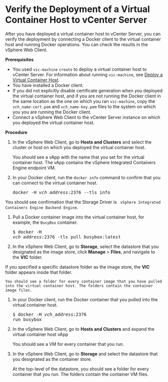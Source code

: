 # Verify the Deployment of a Virtual Container Host to vCenter Server #

After you have deployed a virtual container host to vCenter Server, you can verify the deployment by connecting a Docker client to the virtual container host and running Docker operations. You can check the results in the vSphere Web Client.

**Prerequisites**

- You used `vic-machine` `create` to deploy a virtual container host to vCenter Server. For information about running `vic-machine`, see [Deploy a Virtual Container Host](install_vic_cli.md).
- You have installed a Docker client.
- If you did not explicitly disable certificate generation when you deployed the virtual container host, and if you are not running the Docker client in the same location as the one on which you ran `vic-machine`, copy the <code><i>vch_name</i>-cert.pem</code> and <code><i>vch_name</i>-key.pem</code> files to the system on which you you are running the Docker client. 
- Connect a vSphere Web Client to the vCenter Server instance on which you deployed the virtual container host.

**Procedure**    

1. In the vSphere Web Client, go to **Hosts and Clusters** and select the cluster or host on which you deployed the virtual container host.
 
    You should see a vApp with the name that you set for the virtual container host. The vApp contains the vSphere Integrated Containers Engine endpoint VM.   

1.  In your Docker client, run the `docker info` command to confirm that you can connect to the virtual container host.<pre>docker -H <i>vch_address</i>:2376 --tls info</pre>

 You should see confirmation that the Storage Driver is ``` vSphere Integrated Containers Engine Backend Engine```.
1.  Pull a Docker container image into the virtual container host, for example, the `BusyBox` container.<pre>$ docker -H <i>vch_address</i>:2376 -tls pull busybox:latest</pre>

1. In the vSphere Web Client, go to **Storage**, select the datastore that you designated as the image store, click **Manage** > **Files**, and navigate to the **VIC** folder. 

  If you specified a specific datastore folder as the image store, the **VIC** folder appears inside that folder.
 
    You should see a folder for every container image that you have pulled into the virtual container host. The folders contain the container image files.

1. In your Docker client, run the Docker container that you pulled into the virtual container host.<pre>$ docker -H <i>vch_address</i>:2376 run busybox</pre> 

1. In the vSphere Web Client, go to **Hosts and Clusters** and expand the virtual container host vApp
 
    You should see a VM for every container that you run.

1. In the vSphere Web Client, go to **Storage** and select the datastore that you designated as the container store.  
 
    At the top-level of the datastore, you should see a folder for every container that you run. The folders contain the container VM files.